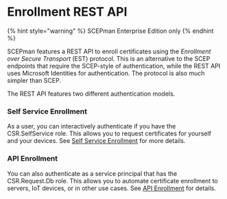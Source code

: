 # Enrollment REST API

{% hint style="warning" %}
SCEPman Enterprise Edition only
{% endhint %}

SCEPman features a REST API to enroll certificates using the _Enrollment over Secure Transport_ (EST) protocol. This is an alternative to the SCEP endpoints that require the SCEP-style of authentication, while the REST API uses Microsoft Identities for authentication. The protocol is also much simpler than SCEP.

The REST API features two different authentication models.

### Self Service Enrollment

As a user, you can interactively authenticate if you have the CSR.SelfService role. This allows you to request certificates for yourself and your devices. See [Self Service Enrollment](self-service-enrollment/) for more details.

### API Enrollment

You can also authenticate as a service principal that has the CSR.Request.Db role. This allows you to automate certificate enrollment to servers, IoT devices, or in other use cases. See [API Enrollment](api-enrollment/) for details.
